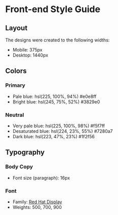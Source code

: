 # Front-end Style Guide

## Layout

The designs were created to the following widths:

- Mobile: 375px
- Desktop: 1440px

## Colors

### Primary

- Pale blue: hsl(225, 100%, 94%)    #e0e8ff
- Bright blue: hsl(245, 75%, 52%)   #3829e0

### Neutral

- Very pale blue: hsl(225, 100%, 98%)  #f5f7ff
- Desaturated blue: hsl(224, 23%, 55%)   #7280a7
- Dark blue: hsl(223, 47%, 23%)  #1f2f56

## Typography

### Body Copy

- Font size (paragraph): 16px

### Font

- Family: [Red Hat Display](https://fonts.google.com/specimen/Red+Hat+Display)
- Weights: 500, 700, 900
